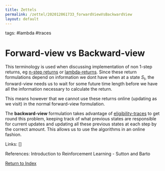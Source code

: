 ```yaml
---
title: Zettels
permalink: /zettel/202012061733_forwardViewVsBackwardView
layout: default
---
```

tags: #lambda #traces

# Forward-view vs Backward-view

This terminology is used when discussing implementation of non 1-step returns, eg [n-step returns](202011302230_nstepReturn) 
or [lambda-returns](202012061731_lambdaReturn). Since these return formulations depend on 
information we dont have when at a state $S_t$, the forward-view needs us to wait for 
some future time length before we have all the information necessary to calculate the return. 

This means however that we cannot use these returns online (updating as we visit) in the normal
forward-view formulation. 

The **backward-view** formulation takes advantage of [eligibility-traces](202012061733_eligibilityTraces)
to get round this problem, keeping track of what previous states are responsible
for current updates and updating all these previous states at each step by the correct amount.
This allows us to use the algorithms in an online fashion.

Links: []

References: Introduction to Reinforcement Learning - Sutton and Barto

[Return to Index](index)